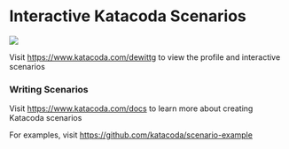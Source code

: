 # Interactive Katacoda Scenarios

[![](http://shields.katacoda.com/katacoda/dewittg/count.svg)](https://www.katacoda.com/dewittg "Get your profile on Katacoda.com")

Visit https://www.katacoda.com/dewittg to view the profile and interactive scenarios

### Writing Scenarios
Visit https://www.katacoda.com/docs to learn more about creating Katacoda scenarios

For examples, visit https://github.com/katacoda/scenario-example

